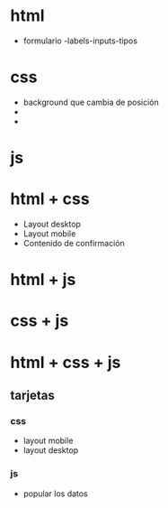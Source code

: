 # html
- formulario
    -labels-inputs-tipos


# css
- background que cambia de posición
-
- 

# js


# html + css
- Layout desktop
- Layout mobile
- Contenido de confirmación

# html + js

# css + js

# html + css + js
## tarjetas
### css
- layout mobile
- layout desktop
### js
- popular los datos